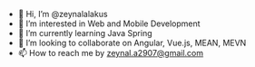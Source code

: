 - 👋 Hi, I’m @zeynalalakus
- 👀 I’m interested in Web and Mobile Development
- 🌱 I’m currently learning Java Spring
- 💞️ I’m looking to collaborate on Angular, Vue.js, MEAN, MEVN
- 📫 How to reach me by zeynal.a2907@gmail.com

<!---
zeynalalakus/zeynalalakus is a ✨ special ✨ repository because its `README.md` (this file) appears on your GitHub profile.
You can click the Preview link to take a look at your changes.
--->
